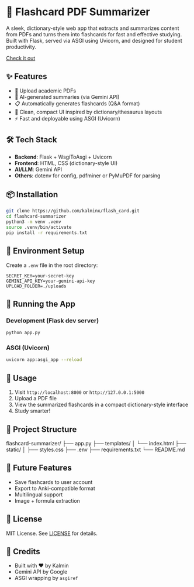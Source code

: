 # 🧠 Flashcard PDF Summarizer

A sleek, dictionary-style web app that extracts and summarizes content from PDFs and turns them into flashcards for fast and effective studying. Built with Flask, served via ASGI using Uvicorn, and designed for student productivity.

[Check it out](https://kal-flashcard-ce64036bef75.herokuapp.com/)

## ✨ Features

- 📄 Upload academic PDFs
- 🧠 AI-generated summaries (via Gemini API)
- 📋 Automatically generates flashcards (Q&A format)
- 🧭 Clean, compact UI inspired by dictionary/thesaurus layouts
- ⚡ Fast and deployable using ASGI (Uvicorn)

## 🛠 Tech Stack

- **Backend**: Flask + WsgiToAsgi + Uvicorn
- **Frontend**: HTML, CSS (dictionary-style UI)
- **AI/LLM**: Gemini API
- **Others**: dotenv for config, pdfminer or PyMuPDF for parsing

## 📦 Installation

```bash
git clone https://github.com/kalminx/flash_card.git
cd flashcard-summarizer
python3 -m venv .venv
source .venv/bin/activate
pip install -r requirements.txt
````

## 🔐 Environment Setup

Create a `.env` file in the root directory:

```env
SECRET_KEY=your-secret-key
GEMINI_API_KEY=your-gemini-api-key
UPLOAD_FOLDER=./uploads
```

## 🚀 Running the App

### Development (Flask dev server)

```bash
python app.py
```

### ASGI (Uvicorn)

```bash
uvicorn app:asgi_app --reload
```

## 🧪 Usage

1. Visit `http://localhost:8000` or `http://127.0.0.1:5000`
2. Upload a PDF file
3. View the summarized flashcards in a compact dictionary-style interface
4. Study smarter!

## 📁 Project Structure

flashcard-summarizer/
├── app.py
├── templates/
│   └── index.html
├── static/
│   ├── styles.css
├── .env
├── requirements.txt
└── README.md

## 🧠 Future Features

* Save flashcards to user account
* Export to Anki-compatible format
* Multilingual support
* Image + formula extraction

## 📜 License

MIT License. See [LICENSE](LICENSE) for details.

## 🙌 Credits

* Built with ❤️ by Kalmin
* Gemini API by Google
* ASGI wrapping by `asgiref`
